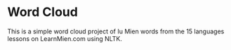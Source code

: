 # Word Cloud

This is a simple word cloud project of Iu Mien words from the 15 languages lessons on LearnMien.com using NLTK.
